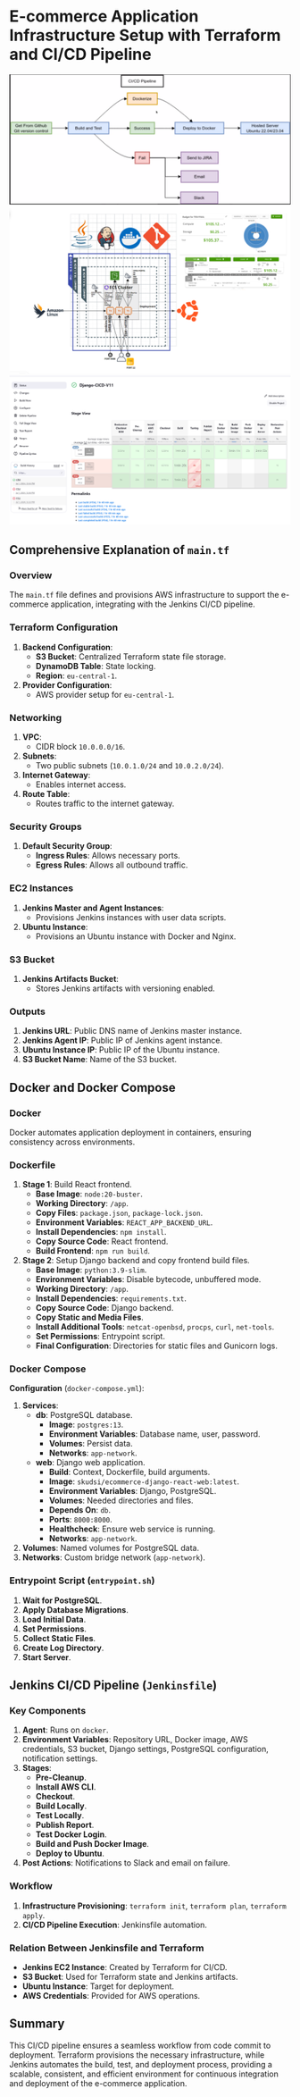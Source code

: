 # E-commerce Application Infrastructure Setup with Terraform and CI/CD Pipeline

![CI/CD Pipeline Diagram](./Screenshot%202024-06-26%20204238.png)
![AWS Infrastructure Overview](./Screenshot%202024-06-30%20182037.png)
![Jenkins Pipeline Stages](./Screenshot%202024-07-01%20162544.png)

## Comprehensive Explanation of `main.tf`

### Overview

The `main.tf` file defines and provisions AWS infrastructure to support the e-commerce application, integrating with the Jenkins CI/CD pipeline.

### Terraform Configuration

1. **Backend Configuration**:
    - **S3 Bucket**: Centralized Terraform state file storage.
    - **DynamoDB Table**: State locking.
    - **Region**: `eu-central-1`.
2. **Provider Configuration**:
    - AWS provider setup for `eu-central-1`.

### Networking

1. **VPC**:
    - CIDR block `10.0.0.0/16`.
2. **Subnets**:
    - Two public subnets (`10.0.1.0/24` and `10.0.2.0/24`).
3. **Internet Gateway**:
    - Enables internet access.
4. **Route Table**:
    - Routes traffic to the internet gateway.

### Security Groups

1. **Default Security Group**:
    - **Ingress Rules**: Allows necessary ports.
    - **Egress Rules**: Allows all outbound traffic.

### EC2 Instances

1. **Jenkins Master and Agent Instances**:
    - Provisions Jenkins instances with user data scripts.
2. **Ubuntu Instance**:
    - Provisions an Ubuntu instance with Docker and Nginx.

### S3 Bucket

1. **Jenkins Artifacts Bucket**:
    - Stores Jenkins artifacts with versioning enabled.

### Outputs

1. **Jenkins URL**: Public DNS name of Jenkins master instance.
2. **Jenkins Agent IP**: Public IP of Jenkins agent instance.
3. **Ubuntu Instance IP**: Public IP of the Ubuntu instance.
4. **S3 Bucket Name**: Name of the S3 bucket.

## Docker and Docker Compose

### Docker

Docker automates application deployment in containers, ensuring consistency across environments.

### Dockerfile

1. **Stage 1**: Build React frontend.
    - **Base Image**: `node:20-buster`.
    - **Working Directory**: `/app`.
    - **Copy Files**: `package.json`, `package-lock.json`.
    - **Environment Variables**: `REACT_APP_BACKEND_URL`.
    - **Install Dependencies**: `npm install`.
    - **Copy Source Code**: React frontend.
    - **Build Frontend**: `npm run build`.
2. **Stage 2**: Setup Django backend and copy frontend build files.
    - **Base Image**: `python:3.9-slim`.
    - **Environment Variables**: Disable bytecode, unbuffered mode.
    - **Working Directory**: `/app`.
    - **Install Dependencies**: `requirements.txt`.
    - **Copy Source Code**: Django backend.
    - **Copy Static and Media Files**.
    - **Install Additional Tools**: `netcat-openbsd`, `procps`, `curl`, `net-tools`.
    - **Set Permissions**: Entrypoint script.
    - **Final Configuration**: Directories for static files and Gunicorn logs.

### Docker Compose

**Configuration** (`docker-compose.yml`):

1. **Services**:
    - **db**: PostgreSQL database.
        - **Image**: `postgres:13`.
        - **Environment Variables**: Database name, user, password.
        - **Volumes**: Persist data.
        - **Networks**: `app-network`.
    - **web**: Django web application.
        - **Build**: Context, Dockerfile, build arguments.
        - **Image**: `skudsi/ecommerce-django-react-web:latest`.
        - **Environment Variables**: Django, PostgreSQL.
        - **Volumes**: Needed directories and files.
        - **Depends On**: `db`.
        - **Ports**: `8000:8000`.
        - **Healthcheck**: Ensure web service is running.
        - **Networks**: `app-network`.
2. **Volumes**: Named volumes for PostgreSQL data.
3. **Networks**: Custom bridge network (`app-network`).

### Entrypoint Script (`entrypoint.sh`)

1. **Wait for PostgreSQL**.
2. **Apply Database Migrations**.
3. **Load Initial Data**.
4. **Set Permissions**.
5. **Collect Static Files**.
6. **Create Log Directory**.
7. **Start Server**.

## Jenkins CI/CD Pipeline (`Jenkinsfile`)

### Key Components

1. **Agent**: Runs on `docker`.
2. **Environment Variables**: Repository URL, Docker image, AWS credentials, S3 bucket, Django settings, PostgreSQL configuration, notification settings.
3. **Stages**:
    - **Pre-Cleanup**.
    - **Install AWS CLI**.
    - **Checkout**.
    - **Build Locally**.
    - **Test Locally**.
    - **Publish Report**.
    - **Test Docker Login**.
    - **Build and Push Docker Image**.
    - **Deploy to Ubuntu**.
4. **Post Actions**: Notifications to Slack and email on failure.

### Workflow

1. **Infrastructure Provisioning**: `terraform init`, `terraform plan`, `terraform apply`.
2. **CI/CD Pipeline Execution**: Jenkinsfile automation.

### Relation Between Jenkinsfile and Terraform

- **Jenkins EC2 Instance**: Created by Terraform for CI/CD.
- **S3 Bucket**: Used for Terraform state and Jenkins artifacts.
- **Ubuntu Instance**: Target for deployment.
- **AWS Credentials**: Provided for AWS operations.

## Summary

This CI/CD pipeline ensures a seamless workflow from code commit to deployment. Terraform provisions the necessary infrastructure, while Jenkins automates the build, test, and deployment process, providing a scalable, consistent, and efficient environment for continuous integration and deployment of the e-commerce application.
